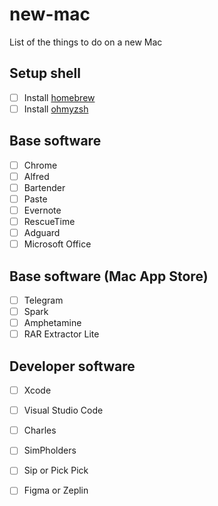 # new-mac
List of the things to do on a new Mac


## Setup shell

- [ ] Install [homebrew](https://brew.sh)
- [ ] Install [ohmyzsh](https://github.com/ohmyzsh/ohmyzsh) 

## Base software

- [ ] Chrome
- [ ] Alfred
- [ ] Bartender
- [ ] Paste
- [ ] Evernote
- [ ] RescueTime
- [ ] Adguard
- [ ] Microsoft Office

## Base software (Mac App Store)

- [ ] Telegram
- [ ] Spark
- [ ] Amphetamine
- [ ] RAR Extractor Lite

## Developer software

- [ ] Xcode
- [ ] Visual Studio Code
- [ ] Charles
- [ ] SimPholders
- [ ] Sip or Pick Pick
- [ ] Figma or Zeplin






